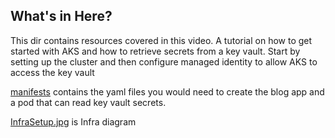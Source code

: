 ## What's in Here?
This dir contains resources covered in this video. A tutorial on how to get started with AKS and how to retrieve secrets from a key vault. Start by setting up the cluster and then configure managed identity to allow AKS to access the key vault

[manifests](manifests) contains the yaml files you would need to create the blog app and a pod that can read key vault secrets.

[InfraSetup.jpg](InfraSetup.jpg) is Infra diagram
